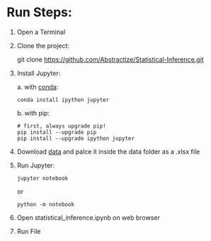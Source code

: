 # Run Steps:
1. Open a Terminal
2. Clone the project:

    git clone https://github.com/Abstractize/Statistical-Inference.git

3. Install Jupyter:

    a. with [conda](https://www.anaconda.com/download):
    ```
    conda install ipython jupyter
    ```
    b. with pip:
    ```
    # first, always upgrade pip!
    pip install --upgrade pip
    pip install --upgrade ipython jupyter
    ```
4. Download [data](https://tecdigital.tec.ac.cr/dotlrn/classes/E/EL4702/S-1-2021.CA.EL4702.3/file-storage/view/Tareas%2Ftarea-2%2FConjunto_datos_tarea2.xlsx) and palce it inside the data folder as a .xlsx file
5. Run Jupyter:
    ```
    jupyter notebook
    ```   
    or
    ```   
    python -m notebook
    ```    
6. Open statistical_inference.ipynb on web browser
7. Run File
